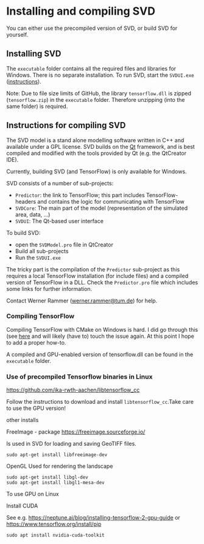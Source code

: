 # Installing and compiling SVD

You can either use the precompiled version of SVD, or build SVD for yourself. 

## Installing SVD

The `executable` folder contains all the required files and libraries for Windows. There is
no separate installation. To run SVD, start the `SVDUI.exe` ([instructions](svdUI.md)).

Note: Due to file size limits of GitHub, the library `tensorflow.dll` is zipped (`tensorflow.zip`) in the
`executable` folder. Therefore unzipping (into the same folder) is required.

## Instructions for compiling SVD 

The SVD model is a stand alone modelling software written in C++ and available under a 
GPL license. SVD builds on the [Qt](https://qt.io) framework, and is best compiled
and modified with the tools provided by Qt (e.g. the QtCreator IDE).

Currently, building SVD (and TensorFlow) is only available for Windows.

SVD consists of a number of sub-projects:

* `Predictor`: the link to TensorFlow; this part includes TensorFlow-headers and contains
 the logic for communicating with TensorFlow
* `SVDCore`: The main part of the model (representation of the simulated area, data, ...)
* `SVDUI`: The Qt-based user interface

To build SVD:
 
* open the `SVDModel.pro` file in QtCreator
* Build all sub-projects
* Run the `SVDUI.exe` 

The tricky part is the compilation of the `Predictor` sub-project as this requires a local
TensorFlow installation (for include files) and a compiled version of TensorFlow in a DLL. 
Check the `Predictor.pro` file which includes some links for further information.

Contact Werner Rammer (werner.rammer@tum.de) for help.

### Compiling TensorFlow

Compiling TensorFlow with CMake on Windows is hard. I did go through this (see [here](https://github.com/tensorflow/tensorflow/issues/15254)
and will likely (have to) touch the issue again. At this point I hope to add a proper how-to.

A compiled and GPU-enabled version of tensorflow.dll can be found in the `executable` folder.

### Use of precompiled Tensorflow binaries in Linux

https://github.com/ika-rwth-aachen/libtensorflow_cc

Follow the instructions to download and install `libtensorflow_cc`.Take care to use the GPU version!

other installs

FreeImage - package
https://freeimage.sourceforge.io/

Is used in SVD for loading and saving GeoTIFF files.

```
sudo apt-get install libfreeimage-dev
```

OpenGL
Used for rendering the landscape

```
sudo apt-get install libgl-dev
sudo apt-get install libgl1-mesa-dev
```

To use GPU on Linux

Install CUDA

See e.g. https://neptune.ai/blog/installing-tensorflow-2-gpu-guide or https://www.tensorflow.org/install/pip
```
sudo apt install nvidia-cuda-toolkit
```
